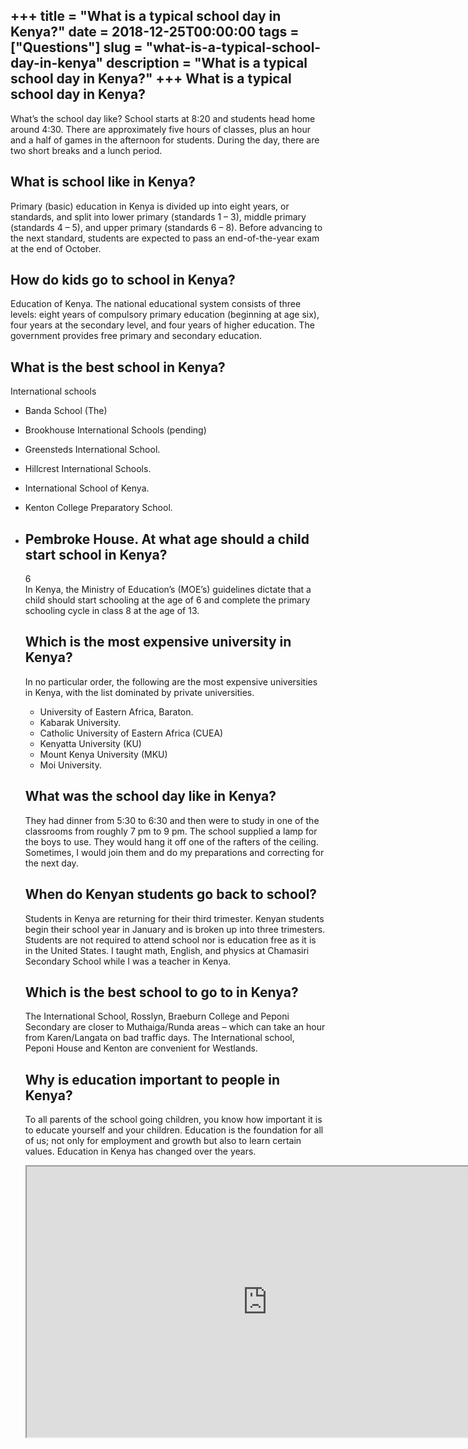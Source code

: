 +++
title = "What is a typical school day in Kenya?"
date = 2018-12-25T00:00:00
tags = ["Questions"]
slug = "what-is-a-typical-school-day-in-kenya"
description = "What is a typical school day in Kenya?"
+++
What is a typical school day in Kenya?
--------------------------------------

What’s the school day like? School starts at 8:20 and students head home around 4:30. There are approximately five hours of classes, plus an hour and a half of games in the afternoon for students. During the day, there are two short breaks and a lunch period.

What is school like in Kenya?
-----------------------------

Primary (basic) education in Kenya is divided up into eight years, or standards, and split into lower primary (standards 1 – 3), middle primary (standards 4 – 5), and upper primary (standards 6 – 8). Before advancing to the next standard, students are expected to pass an end-of-the-year exam at the end of October.

How do kids go to school in Kenya?
----------------------------------

Education of Kenya. The national educational system consists of three levels: eight years of compulsory primary education (beginning at age six), four years at the secondary level, and four years of higher education. The government provides free primary and secondary education.

What is the best school in Kenya?
---------------------------------

International schools

- Banda School (The)
- Brookhouse International Schools (pending)
- Greensteds International School.
- Hillcrest International Schools.
- International School of Kenya.
- Kenton College Preparatory School.
- Pembroke House. At what age should a child start school in Kenya?
    -------------------------------------------------
    
    6  
    In Kenya, the Ministry of Education’s (MOE’s) guidelines dictate that a child should start schooling at the age of 6 and complete the primary schooling cycle in class 8 at the age of 13.
    
    Which is the most expensive university in Kenya?
    ------------------------------------------------
    
    In no particular order, the following are the most expensive universities in Kenya, with the list dominated by private universities.
    
    
    - University of Eastern Africa, Baraton.
    - Kabarak University.
    - Catholic University of Eastern Africa (CUEA)
    - Kenyatta University (KU)
    - Mount Kenya University (MKU)
    - Moi University.
    
    What was the school day like in Kenya?
    --------------------------------------
    
    They had dinner from 5:30 to 6:30 and then were to study in one of the classrooms from roughly 7 pm to 9 pm. The school supplied a lamp for the boys to use. They would hang it off one of the rafters of the ceiling. Sometimes, I would join them and do my preparations and correcting for the next day.
    
    When do Kenyan students go back to school?
    ------------------------------------------
    
    Students in Kenya are returning for their third trimester. Kenyan students begin their school year in January and is broken up into three trimesters. Students are not required to attend school nor is education free as it is in the United States. I taught math, English, and physics at Chamasiri Secondary School while I was a teacher in Kenya.
    
    Which is the best school to go to in Kenya?
    -------------------------------------------
    
    The International School, Rosslyn, Braeburn College and Peponi Secondary are closer to Muthaiga/Runda areas – which can take an hour from Karen/Langata on bad traffic days. The International school, Peponi House and Kenton are convenient for Westlands.
    
    Why is education important to people in Kenya?
    ----------------------------------------------
    
    To all parents of the school going children, you know how important it is to educate yourself and your children. Education is the foundation for all of us; not only for employment and growth but also to learn certain values. Education in Kenya has changed over the years.
    
    <iframe allow="accelerometer; autoplay; clipboard-write; encrypted-media; gyroscope; picture-in-picture" allowfullscreen="" class="__youtube_prefs__  epyt-is-override  no-lazyload" data-no-lazy="1" data-origheight="433" data-origwidth="770" data-skipgform_ajax_framebjll="" height="433" id="_ytid_69485" loading="lazy" src="https://www.youtube.com/embed/ckrYDVWDtgM?enablejsapi=1&autoplay=0&cc_load_policy=0&cc_lang_pref=&iv_load_policy=1&loop=0&modestbranding=0&rel=1&fs=1&playsinline=0&autohide=2&theme=dark&color=red&controls=1&" title="YouTube player" width="770"></iframe>